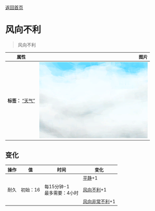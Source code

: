 [返回首页](index.md)  
# 风向不利  
> 风向不利  
  
  属性  |   图片   
 ----  |  ----:   
 **标签：**	[“天气”](tag_Weather.md)  |  ![](Sprite/WeatherCloudy_0.png)   
  
## 变化  
操作  |  值  |  时间  |  变化  
----  |  ----  |  ----  |  ----  
耐久  |  初始：16  |  每15分钟-1<br>最多需要：4小时  |  [平静](OpenSea_Calm.md)+1 <br><br>[风向不利](OpenSea_UnFavourable.md)+1 <br><br>[风向非常不利](OpenSea_VeryUnFavourable.md)+1   
